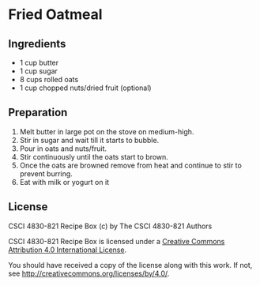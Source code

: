 # Fried Oatmeal

## Ingredients

*   1 cup butter
*   1 cup sugar
*   8 cups rolled oats
*   1 cup chopped nuts/dried fruit (optional)

## Preparation

1.  Melt butter in large pot on the stove on medium-high.
2.  Stir in sugar and wait till it starts to bubble.
3.  Pour in oats and nuts/fruit.
4.  Stir continuously until the oats start to brown.
5.  Once the oats are browned remove from heat and continue to stir to prevent
    burring.
6.  Eat with milk or yogurt on it

## License

CSCI 4830-821 Recipe Box (c) by The CSCI 4830-821 Authors

CSCI 4830-821 Recipe Box is licensed under a [Creative Commons Attribution 4.0
International License](http://creativecommons.org/licenses/by/4.0/).

You should have received a copy of the license along with this
work.  If not, see <http://creativecommons.org/licenses/by/4.0/>.

